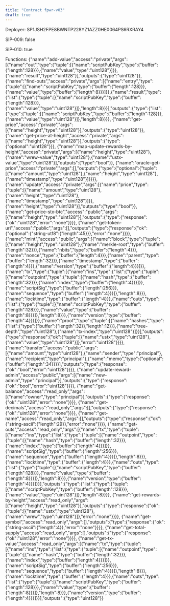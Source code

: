 ```yaml
---
title: "Contract fpwr-v03"
draft: true
---
```

Deployer: SP1JSH2FPE8BWNTP228YZ1AZZ0HE0064PS6RXRAY4

SIP-009: false

SIP-010: true

Functions:
{"name":"add-value","access":"private","args":[{"name":"out","type":{"tuple":[{"name":"scriptPubKey","type":{"buffer":{"length":128}}},{"name":"value","type":"uint128"}]}},{"name":"result","type":"uint128"}],"outputs":{"type":"uint128"}}, {"name":"find-outs","access":"private","args":[{"name":"entry","type":{"tuple":[{"name":"scriptPubKey","type":{"buffer":{"length":128}}},{"name":"value","type":{"buffer":{"length":8}}}]}},{"name":"result","type":{"list":{"type":{"tuple":[{"name":"scriptPubKey","type":{"buffer":{"length":128}}},{"name":"value","type":"uint128"}]},"length":8}}}],"outputs":{"type":{"list":{"type":{"tuple":[{"name":"scriptPubKey","type":{"buffer":{"length":128}}},{"name":"value","type":"uint128"}]},"length":8}}}}, {"name":"get-price","access":"private","args":[{"name":"height","type":"uint128"}],"outputs":{"type":"uint128"}}, {"name":"get-price-at-height","access":"private","args":[{"name":"height","type":"uint128"}],"outputs":{"type":{"optional":"uint128"}}}, {"name":"map-update-rewards-by-height","access":"private","args":[{"name":"height","type":"uint128"},{"name":"wrew-value","type":"uint128"},{"name":"ustx-value","type":"uint128"}],"outputs":{"type":"bool"}}, {"name":"oracle-get-price","access":"private","args":[],"outputs":{"type":{"optional":{"tuple":[{"name":"amount","type":"uint128"},{"name":"height","type":"uint128"},{"name":"timestamp","type":"uint128"}]}}}}, {"name":"update","access":"private","args":[{"name":"price","type":{"tuple":[{"name":"amount","type":"uint128"},{"name":"height","type":"uint128"},{"name":"timestamp","type":"uint128"}]}},{"name":"height","type":"uint128"}],"outputs":{"type":"bool"}}, {"name":"get-price-stx-btc","access":"public","args":[{"name":"height","type":"uint128"}],"outputs":{"type":{"response":{"ok":"uint128","error":"none"}}}}, {"name":"get-token-uri","access":"public","args":[],"outputs":{"type":{"response":{"ok":{"optional":{"string-utf8":{"length":45}}},"error":"none"}}}}, {"name":"mint","access":"public","args":[{"name":"block","type":{"tuple":[{"name":"height","type":"uint128"},{"name":"merkle-root","type":{"buffer":{"length":32}}},{"name":"nbits","type":{"buffer":{"length":4}}},{"name":"nonce","type":{"buffer":{"length":4}}},{"name":"parent","type":{"buffer":{"length":32}}},{"name":"timestamp","type":{"buffer":{"length":4}}},{"name":"version","type":{"buffer":{"length":4}}}]}},{"name":"tx","type":{"tuple":[{"name":"ins","type":{"list":{"type":{"tuple":[{"name":"outpoint","type":{"tuple":[{"name":"hash","type":{"buffer":{"length":32}}},{"name":"index","type":{"buffer":{"length":4}}}]}},{"name":"scriptSig","type":{"buffer":{"length":256}}},{"name":"sequence","type":{"buffer":{"length":4}}}]},"length":8}}},{"name":"locktime","type":{"buffer":{"length":4}}},{"name":"outs","type":{"list":{"type":{"tuple":[{"name":"scriptPubKey","type":{"buffer":{"length":128}}},{"name":"value","type":{"buffer":{"length":8}}}]},"length":8}}},{"name":"version","type":{"buffer":{"length":4}}}]}},{"name":"proof","type":{"tuple":[{"name":"hashes","type":{"list":{"type":{"buffer":{"length":32}},"length":12}}},{"name":"tree-depth","type":"uint128"},{"name":"tx-index","type":"uint128"}]}}],"outputs":{"type":{"response":{"ok":{"tuple":[{"name":"ustx","type":"uint128"},{"name":"value","type":"uint128"}]},"error":"uint128"}}}}, {"name":"transfer","access":"public","args":[{"name":"amount","type":"uint128"},{"name":"sender","type":"principal"},{"name":"recipient","type":"principal"},{"name":"memo","type":{"optional":{"buffer":{"length":34}}}}],"outputs":{"type":{"response":{"ok":"bool","error":"uint128"}}}}, {"name":"update-reward-admin","access":"public","args":[{"name":"new-admin","type":"principal"}],"outputs":{"type":{"response":{"ok":"bool","error":"uint128"}}}}, {"name":"get-balance","access":"read_only","args":[{"name":"owner","type":"principal"}],"outputs":{"type":{"response":{"ok":"uint128","error":"none"}}}}, {"name":"get-decimals","access":"read_only","args":[],"outputs":{"type":{"response":{"ok":"uint128","error":"none"}}}}, {"name":"get-name","access":"read_only","args":[],"outputs":{"type":{"response":{"ok":{"string-ascii":{"length":29}},"error":"none"}}}}, {"name":"get-outs","access":"read_only","args":[{"name":"tx","type":{"tuple":[{"name":"ins","type":{"list":{"type":{"tuple":[{"name":"outpoint","type":{"tuple":[{"name":"hash","type":{"buffer":{"length":32}}},{"name":"index","type":{"buffer":{"length":4}}}]}},{"name":"scriptSig","type":{"buffer":{"length":256}}},{"name":"sequence","type":{"buffer":{"length":4}}}]},"length":8}}},{"name":"locktime","type":{"buffer":{"length":4}}},{"name":"outs","type":{"list":{"type":{"tuple":[{"name":"scriptPubKey","type":{"buffer":{"length":128}}},{"name":"value","type":{"buffer":{"length":8}}}]},"length":8}}},{"name":"version","type":{"buffer":{"length":4}}}]}}],"outputs":{"type":{"list":{"type":{"tuple":[{"name":"scriptPubKey","type":{"buffer":{"length":128}}},{"name":"value","type":"uint128"}]},"length":8}}}}, {"name":"get-rewards-by-height","access":"read_only","args":[{"name":"height","type":"uint128"}],"outputs":{"type":{"response":{"ok":{"tuple":[{"name":"ustx","type":"uint128"},{"name":"wrew","type":"uint128"}]},"error":"none"}}}}, {"name":"get-symbol","access":"read_only","args":[],"outputs":{"type":{"response":{"ok":{"string-ascii":{"length":4}},"error":"none"}}}}, {"name":"get-total-supply","access":"read_only","args":[],"outputs":{"type":{"response":{"ok":"uint128","error":"none"}}}}, {"name":"get-tx-value","access":"read_only","args":[{"name":"tx","type":{"tuple":[{"name":"ins","type":{"list":{"type":{"tuple":[{"name":"outpoint","type":{"tuple":[{"name":"hash","type":{"buffer":{"length":32}}},{"name":"index","type":{"buffer":{"length":4}}}]}},{"name":"scriptSig","type":{"buffer":{"length":256}}},{"name":"sequence","type":{"buffer":{"length":4}}}]},"length":8}}},{"name":"locktime","type":{"buffer":{"length":4}}},{"name":"outs","type":{"list":{"type":{"tuple":[{"name":"scriptPubKey","type":{"buffer":{"length":128}}},{"name":"value","type":{"buffer":{"length":8}}}]},"length":8}}},{"name":"version","type":{"buffer":{"length":4}}}]}}],"outputs":{"type":"uint128"}}
